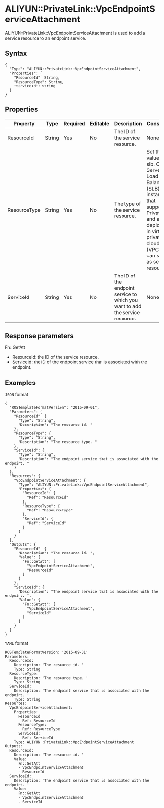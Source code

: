 # ALIYUN::PrivateLink::VpcEndpointServiceAttachment

ALIYUN::PrivateLink::VpcEndpointServiceAttachment is used to add a service resource to an endpoint service.

## Syntax

```
{
  "Type": "ALIYUN::PrivateLink::VpcEndpointServiceAttachment",
  "Properties": {
    "ResourceId": String,
    "ResourceType": String,
    "ServiceId": String
  }
}
```

## Properties

|Property|Type|Required|Editable|Description|Constraint|
|--------|----|--------|--------|-----------|----------|
|ResourceId|String|Yes|No|The ID of the service resource.|None|
|ResourceType|String|Yes|No|The type of the service resource.|Set the value to slb. Only Server Load Balancer \(SLB\) instances that support PrivateLink and are deployed in virtual private clouds \(VPCs\) can serve as service resources.|
|ServiceId|String|Yes|No|The ID of the endpoint service to which you want to add the service resource.|None|

## Response parameters

Fn::GetAtt

-   ResourceId: the ID of the service resource.
-   ServiceId: the ID of the endpoint service that is associated with the endpoint.

## Examples

`JSON` format

```
{
  "ROSTemplateFormatVersion": "2015-09-01",
  "Parameters": {
    "ResourceId": {
      "Type": "String",
      "Description": "The resource id. "
    },
    "ResourceType": {
      "Type": "String",
      "Description": "The resource type. "
    },
    "ServiceId": {
      "Type": "String",
      "Description": "The endpoint service that is associated with the endpoint. "
    }
  },
  "Resources": {
    "VpcEndpointServiceAttachment": {
      "Type": "ALIYUN::PrivateLink::VpcEndpointServiceAttachment",
      "Properties": {
        "ResourceId": {
          "Ref": "ResourceId"
        },
        "ResourceType": {
          "Ref": "ResourceType"
        },
        "ServiceId": {
          "Ref": "ServiceId"
        }
      }
    }
  },
  "Outputs": {
    "ResourceId": {
      "Description": "The resource id. ",
      "Value": {
        "Fn::GetAtt": [
          "VpcEndpointServiceAttachment",
          "ResourceId"
        ]
      }
    },
    "ServiceId": {
      "Description": "The endpoint service that is associated with the endpoint. ",
      "Value": {
        "Fn::GetAtt": [
          "VpcEndpointServiceAttachment",
          "ServiceId"
        ]
      }
    }
  }
}
```

`YAML` format

```
ROSTemplateFormatVersion: '2015-09-01'
Parameters:
  ResourceId:
    Description: 'The resource id. '
    Type: String
  ResourceType:
    Description: 'The resource type. '
    Type: String
  ServiceId:
    Description: 'The endpoint service that is associated with the endpoint. '
    Type: String
Resources:
  VpcEndpointServiceAttachment:
    Properties:
      ResourceId:
        Ref: ResourceId
      ResourceType:
        Ref: ResourceType
      ServiceId:
        Ref: ServiceId
    Type: ALIYUN::PrivateLink::VpcEndpointServiceAttachment
Outputs:
  ResourceId:
    Description: 'The resource id. '
    Value:
      Fn::GetAtt:
      - VpcEndpointServiceAttachment
      - ResourceId
  ServiceId:
    Description: 'The endpoint service that is associated with the endpoint. '
    Value:
      Fn::GetAtt:
      - VpcEndpointServiceAttachment
      - ServiceId
```

